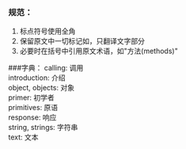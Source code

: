 ### 规范：
1. 标点符号使用全角
2. 保留原文中一切标记如<span>，只翻译文字部分
3. 必要时在括号中引用原文术语，如"方法(methods)"   

###字典：
calling: 调用  
introduction: 介绍  
object, objects: 对象  
primer: 初学者  
primitives: 原语  
response: 响应  
string, strings: 字符串  
text: 文本   